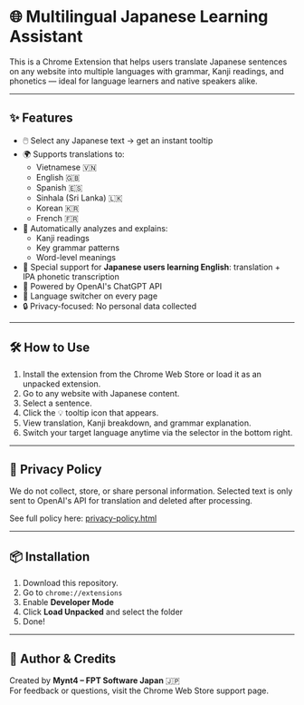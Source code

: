 # 🌐 Multilingual Japanese Learning Assistant

This is a Chrome Extension that helps users translate Japanese sentences on any website into multiple languages with grammar, Kanji readings, and phonetics — ideal for language learners and native speakers alike.

---

## ✨ Features

- 🖱️ Select any Japanese text → get an instant tooltip
- 🌍 Supports translations to:
  - Vietnamese 🇻🇳
  - English 🇬🇧
  - Spanish 🇪🇸
  - Sinhala (Sri Lanka) 🇱🇰
  - Korean 🇰🇷
  - French 🇫🇷
- 📖 Automatically analyzes and explains:
  - Kanji readings
  - Key grammar patterns
  - Word-level meanings
- 📘 Special support for **Japanese users learning English**: translation + IPA phonetic transcription
- 🧠 Powered by OpenAI's ChatGPT API
- 🧩 Language switcher on every page
- 🔒 Privacy-focused: No personal data collected

---

## 🛠 How to Use

1. Install the extension from the Chrome Web Store or load it as an unpacked extension.
2. Go to any website with Japanese content.
3. Select a sentence.
4. Click the 💡 tooltip icon that appears.
5. View translation, Kanji breakdown, and grammar explanation.
6. Switch your target language anytime via the selector in the bottom right.

---

## 🔐 Privacy Policy

We do not collect, store, or share personal information. Selected text is only sent to OpenAI's API for translation and deleted after processing.

See full policy here: [privacy-policy.html](privacy-policy.html)

---

## 📦 Installation

1. Download this repository.
2. Go to `chrome://extensions`
3. Enable **Developer Mode**
4. Click **Load Unpacked** and select the folder
5. Done!

---

## 🤝 Author & Credits

Created by **Mynt4 – FPT Software Japan** 🇯🇵  
For feedback or questions, visit the Chrome Web Store support page.


